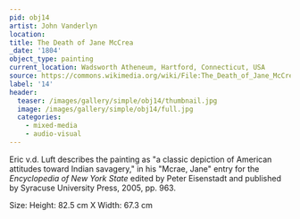 ```yaml
---
pid: obj14
artist: John Vanderlyn
location:
title: The Death of Jane McCrea
_date: '1804'
object_type: painting
current_location: Wadsworth Atheneum, Hartford, Connecticut, USA
source: https://commons.wikimedia.org/wiki/File:The_Death_of_Jane_McCrea_John_Vanderlyn_1804.jpeg
label: '14'
header:
  teaser: /images/gallery/simple/obj14/thumbnail.jpg
  image: /images/gallery/simple/obj14/full.jpg
  categories:
    - mixed-media
    - audio-visual
---
```

Eric v.d. Luft describes the painting as "a classic depiction of American attitudes toward Indian savagery," in his "Mcrae, Jane" entry for the _Encyclopedia of New York State_ edited by Peter Eisenstadt and published by Syracuse University Press, 2005, pp. 963.

Size: Height: 82.5 cm X Width: 67.3 cm

